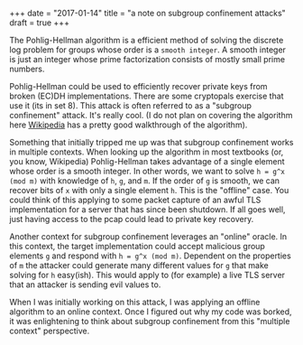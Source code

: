 +++
date = "2017-01-14"
title = "a note on subgroup confinement attacks"
draft = true
+++

The Pohlig-Hellman algorithm is a efficient method of solving the discrete log
problem for groups whose order is a `smooth integer`. A smooth integer is just
an integer whose prime factorization consists of mostly small prime numbers.

Pohlig-Hellman could be used to efficiently recover private keys from broken
(EC)DH implementations. There are some cryptopals exercise that use it (its in
set 8). This attack is often referred to as a "subgroup confinement" attack.
It's really cool. (I do not plan on covering the algorithm here
[Wikipedia](https://en.wikipedia.org/wiki/Pohlig%E2%80%93Hellman_algorithm) has
a pretty good walkthrough of the algorithm).

Something that initially tripped me up was that subgroup confinement works in
multiple contexts. When looking up the algorithm in most textbooks (or, you
know, Wikipedia) Pohlig-Hellman takes advantage of a single element whose order
is a smooth integer. In other words, we want to solve `h = g^x (mod m)` with
knowledge of `h`, `g`, and `m`. If the order of `g` is smooth, we can recover
bits of `x` with only a single element `h`. This is the "offline" case. You
could think of this applying to some packet capture of an awful TLS
implementation for a server that has since been shutdown. If all goes well, just
having access to the pcap could lead to private key recovery.

Another context for subgroup confinement leverages an "online" oracle. In
this context, the target implementation could accept malicious group elements
`g` and respond with `h = g^x (mod m)`. Dependent on the properties of `m` the
attacker could generate many different values for `g` that make solving for `h`
easy(ish). This would apply to (for example) a live TLS server that an attacker
is sending evil values to.

When I was initially working on this attack, I was applying an offline
algorithm to an online context. Once I figured out why my code was borked, it
was enlightening to think about subgroup confinement from this "multiple
context" perspective.
